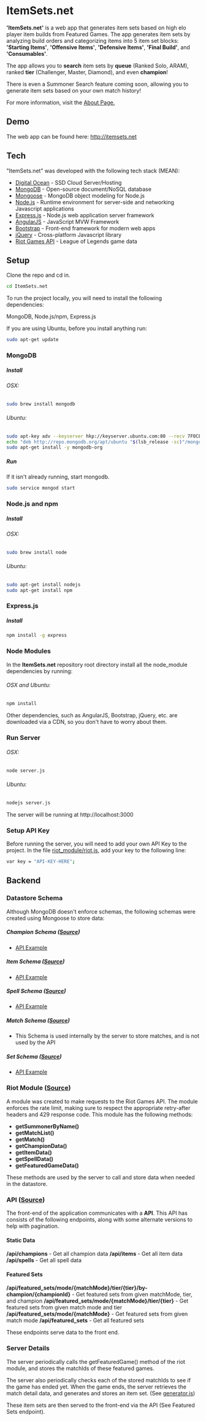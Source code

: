 # ItemSets.net

**'ItemSets.net'** is a web app that generates item sets based on high elo player item builds from Featured Games.
The app generates item sets by analyzing build orders and categorizing items into 5 item set blocks: **'Starting Items'**, **'Offensive Items'**, **'Defensive Items'**, **'Final Build'**, and **'Consumables'**.

The app allows you to **search** item sets by **queue** (Ranked Solo, ARAM), ranked **tier** (Challenger, Master, Diamond), and even **champion**!

There is even a Summoner Search feature coming soon, allowing you to generate item sets based on your own match history!

For more information, visit the [About Page.](http://itemsets.net/#/about)


## Demo
The web app can be found here:
http://itemsets.net

## Tech

"ItemSets.net" was developed with the following tech stack (MEAN):

* [Digital Ocean](https://www.digitalocean.com/?refcode=487c619b6f74) - SSD Cloud Server/Hosting
* [MongoDB](https://api.mongodb.org/) - Open-source document/NoSQL database
* [Mongoose](http://mongoosejs.com/docs/) - MongoDB object modeling for Node.js
* [Node.js](https://nodejs.org/) -  Runtime environment for server-side and networking Javascript applications
* [Express.js](http://expressjs.com/) -  Node.js web application server framework
* [AngularJS](https://angularjs.org/) - JavaScript MVW Framework
* [Bootstrap](http://getbootstrap.com/) - Front-end framework for modern web apps
* [jQuery](https://jquery.com/) - Cross-platform Javascript library
* [Riot Games API](https://developer.riotgames.com/) - League of Legends game data

## Setup

Clone the repo and cd in.
```bash
cd ItemSets.net
```

To run the project locally, you will need to install the following dependencies:

MongoDB, Node.js/npm, Express.js

If you are using Ubuntu, before you install anything run:
```bash
sudo apt-get update
```

### MongoDB

##### Install

###### OSX:
```bash
sudo brew install mongodb
```

###### Ubuntu:
```bash
sudo apt-key adv --keyserver hkp://keyserver.ubuntu.com:80 --recv 7F0CEB10
echo "deb http://repo.mongodb.org/apt/ubuntu "$(lsb_release -sc)"/mongodb-org/3.0 multiverse" | sudo tee /etc/apt/sources.list.d/mongodb-org-3.0.list
sudo apt-get install -y mongodb-org
```

##### Run
If it isn't already running, start mongodb.
```bash
sudo service mongod start
```

### Node.js and npm

##### Install

###### OSX:
```bash
sudo brew install node
```

###### Ubuntu:
```bash
sudo apt-get install nodejs
sudo apt-get install npm
```

### Express.js

##### Install
```bash
npm install -g express
```

### Node Modules
In the **ItemSets.net** repository root directory install all the node_module dependencies by running:

###### OSX and Ubuntu:
```bash
npm install
```
Other dependencies, such as AngularJS, Bootstrap, jQuery, etc. are downloaded via a CDN, so you don't have to worry about them.

### Run Server
###### OSX:
```bash
node server.js
```

###### Ubuntu:
```bash
nodejs server.js
```

The server will be running at http://localhost:3000

### Setup API Key

Before running the server, you will need to add your own API Key to the project.
In the file [riot_module/riot.js](https://github.com/rithms/ItemSets.net/blob/master/riot_module/riot.js), add your key to the following line:
```bash
var	key = "API-KEY-HERE";
```


## Backend


### Datastore Schema

Although MongoDB doesn't enforce schemas, the following schemas were created using Mongoose to store data:

##### Champion Schema ([Source](https://github.com/rithms/ItemSets.net/blob/master/models/champion.js))
- [API Example](http://itemsets.net/api/champions)

##### Item Schema ([Source](https://github.com/rithms/ItemSets.net/blob/master/models/item.js))
- [API Example](http://itemsets.net/api/items)

##### Spell Schema ([Source](https://github.com/rithms/ItemSets.net/blob/master/models/spell.js))
- [API Example](http://itemsets.net/api/spells)

##### Match Schema ([Source](https://github.com/rithms/ItemSets.net/blob/master/models/match.js))
- This Schema is used internally by the server to store matches, and is not  used by the API 

##### Set Schema ([Source](https://github.com/rithms/ItemSets.net/blob/master/models/set.js))
- [API Example](http://itemsets.net/api/featured_sets)

### Riot Module ([Source](https://github.com/rithms/ItemSets.net/blob/master/riot_module/riot.js))
A module was created to make requests to the Riot Games API. The module enforces the rate limit, making sure to respect the appropriate retry-after headers and 429 response code. This module has the following methods:

- **getSummonerByName()**
- **getMatchList()**
- **getMatch()**
- **getChampionData()**
- **getItemData()**
- **getSpellData()**
- **getFeaturedGameData()**

These methods are used by the server to call and store data when needed in the datastore.

### API ([Source](https://github.com/rithms/ItemSets.net/blob/master/routes/api.js))

The front-end of the application communicates with a **API**. This API has consists of the following endpoints, along with some alternate versions to help with pagination.

#### Static Data
**/api/champions** - Get all champion data
**/api/items** - Get all item data
**/api/spells** - Get all spell data

#### Featured Sets
**/api/featured_sets/mode/{matchMode}/tier/{tier}/by-champion/{championId}** - Get featured sets from given matchMode, tier, and champion
**/api/featured_sets/mode/{matchMode}/tier/{tier}** - Get featured sets from given match mode and tier
**/api/featured_sets/mode/{matchMode}** - Get featured sets from given match mode
**/api/featured_sets** - Get all featured sets

These endpoints serve data to the front end.

### Server Details

The server periodically calls the getFeaturedGame() method of the riot module, and stores the matchIds of these featured games.

The server also periodically checks each of the stored matchIds to see if the game has ended yet. When the game ends, the server retrieves the match detail data, and generates and stores an item set. (See [generator.js](https://github.com/rithms/ItemSets.net/blob/master/modules/generator.js))

These item sets are then served to the front-end via the API (See Featured Sets endpoint).
